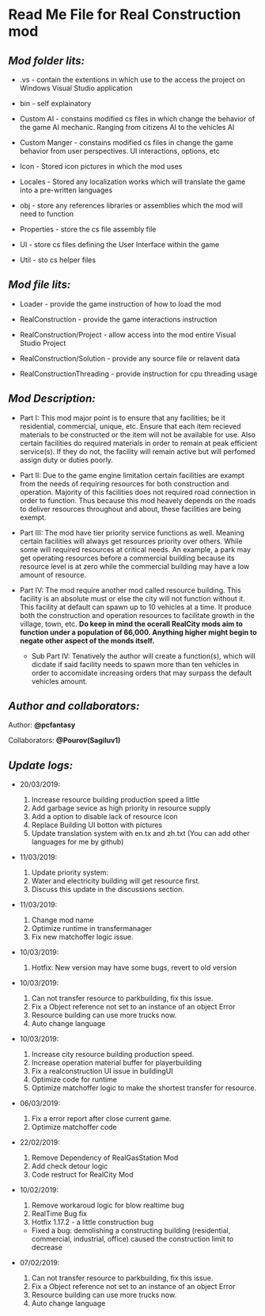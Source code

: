 **Read Me File for Real Construction mod**
===

*Mod folder lits:*
---

* .vs - contain the extentions in which use to the access the project on Windows Visual Studio application

* bin - self explainatory

* Custom AI - constains modified cs files in which change the behavior of the game AI mechanic. Ranging from citizens AI to the vehicles AI

* Custom Manger - constains modified cs files in change the game behavior from user perspectives. UI interactions, options, etc

* Icon - Stored icon pictures in which the mod uses

* Locales - Stored any localization works which will translate the game into a pre-written languages

* obj - store any references libraries or assemblies which the mod will need to function

* Properties - store the cs file assembly file

* UI - store cs files defining the User Interface within the game

* Util - sto cs helper files


*Mod file lits:*
---

* Loader - provide the game instruction of how to load the mod

* RealConstruction - provide the game interactions instruction

* RealConstruction/Project - allow access into the mod entire Visual Studio Project

* RealConstruction/Solution - provide any source file or relavent data

* RealConstructionThreading - provide instruction for cpu threading usage

*Mod Description:*
---

* Part I:
	This mod major point is to ensure that any facilities; be it residential, commercial, unique, etc. Ensure that each item recieved materials to be constructed or the item will not be available for use. Also certain facilities do required materials in order to remain at peak efficient service(s). If they do not, the facility will remain active but will perfomed assign duty or duties poorly.

* Part II:
	Due to the game engine limitation certain facilities are exampt from the needs of requiring resources for both construction and operation. Majority of this facilities does not required road connection in order to function. Thus because this mod heavely depends on the roads to deliver resources throughout and about, these facilities are being exempt.

* Part III:
	The mod have tier priority service functions as well. Meaning certain facilities will always get resources priority over others. While some will required resources at critical needs. An example, a park may get operating resources before a commercial building because its resource level is at zero while the commercial building may have a low amount of resource.

* Part IV:
	The mod require another mod called resource building. This facility is an absolute must or else the city will not function without it. This facility at default can spawn up to 10 vehicles at a time. It produce both the construction and operation resources to facilitate growth in the village, town, etc. **Do keep in mind the ocerall RealCity mods aim to function under a population of 66,000. Anything higher might begin to negate other aspect of the monds itself.** 
	* Sub Part IV: Tenatively the author will create a function(s), which will dicdate if said facility needs to spawn more than ten vehicles in order to accomidate increasing orders that may surpass the default vehicles amount.


*Author and collaborators:*
---

Author: **@pcfantasy**

Collaborators: **@Pourov(Sagiluv1)**


*Update logs:*
---

* 20/03/2019:
	1. Increase resource building production speed a little
	2. Add garbage sevice as high priority in resource supply
	3. Add a option to disable lack of resource icon
	4. Replace Building UI botton with pictures
	5. Update translation system with en.tx and zh.txt (You can add other languages for me by github)
		
* 11/03/2019:
	1. Update priority system:	
	2. Water and electricity building will get resource first.
	3. Discuss this update in the discussions section.
		
* 11/03/2019:
	1. Change mod name
	2. Optimize runtime in transfermanager
	3. Fix new matchoffer logic issue.
		
* 10/03/2019:
	1. Hotfix: New version may have some bugs, revert to old version
		
* 10/03/2019:
	1. Can not transfer resource to parkbuilding, fix this issue.
	2. Fix a Object reference not set to an instance of an object Error
	3. Resource building can use more trucks now.
	4. Auto change language
		
* 10/03/2019:
	1. Increase city resource building production speed.
	2. Increase operation material buffer for playerbuilding
	3. Fix a realconstruction UI issue in buildingUI
	4. Optimize code for runtime
	5. Optimize matchoffer logic to make the shortest transfer for resource.
		
* 06/03/2019:
	1. Fix a error report after close current game.
	2. Optimize matchoffer code
		
* 22/02/2019:
	1. Remove Dependency of RealGasStation Mod
	2. Add check detour logic
	3. Code restruct for RealCity Mod
		
* 10/02/2019:
	1. Remove workaroud logic for blow realtime bug
	2. RealTime Bug fix
	3. Hotfix 1.17.2 - a little construction bug

	* Fixed a bug: demolishing a constructing building (residential, commercial, industrial, office) caused the construction limit to decrease
		
* 07/02/2019:
	1. Can not transfer resource to parkbuilding, fix this issue.
	2. Fix a Object reference not set to an instance of an object Error
	3. Resource building can use more trucks now.
	4. Auto change language
